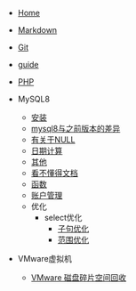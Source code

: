 * [Home](/home.md "首页")
* [Markdown](/study/markdown)
* [Git](/study/git)
* [guide](/guide.md)
* [PHP](/php.md)

* MySQL8
  * [安装](/mysql8/install.md)
  * [mysql8与之前版本的差异](/mysql8/upgrading.md)
  * [有关于NULL](/mysql8/query/null.md)
  * [日期计算](/mysql8/query/date.md)
  * [其他](/mysql8/query/other.md)
  * [看不懂得文档](/mysql8/dont_know.md)
  * [函数](/mysql8/function.md)
  * [账户管理](/mysql8/accounts_manage.md)
  * 优化
  	* select优化
  		* [子句优化](/mysql8/optimization/optimizing_select/where.md)
  		* [范围优化](/mysql8/optimization/optimizing_select/range.md)


* VMware虚拟机
  * [VMware 磁盘碎片空间回收](/VMware/vdisk_recovery.md)





